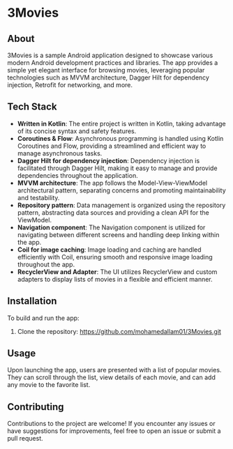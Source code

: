 # 3Movies

## About
3Movies is a sample Android application designed to showcase various modern Android development practices and libraries. The app provides a simple yet elegant interface for browsing movies, leveraging popular technologies such as MVVM architecture, Dagger Hilt for dependency injection, Retrofit for networking, and more.

## Tech Stack

- **Written in Kotlin**: The entire project is written in Kotlin, taking advantage of its concise syntax and safety features.
- **Coroutines & Flow**: Asynchronous programming is handled using Kotlin Coroutines and Flow, providing a streamlined and efficient way to manage asynchronous tasks.
- **Dagger Hilt for dependency injection**: Dependency injection is facilitated through Dagger Hilt, making it easy to manage and provide dependencies throughout the application.
- **MVVM architecture**: The app follows the Model-View-ViewModel architectural pattern, separating concerns and promoting maintainability and testability.
- **Repository pattern**: Data management is organized using the repository pattern, abstracting data sources and providing a clean API for the ViewModel.
- **Navigation component**: The Navigation component is utilized for navigating between different screens and handling deep linking within the app.
- **Coil for image caching**: Image loading and caching are handled efficiently with Coil, ensuring smooth and responsive image loading throughout the app.
- **RecyclerView and Adapter**: The UI utilizes RecyclerView and custom adapters to display lists of movies in a flexible and efficient manner.

## Installation
To build and run the app:

1. Clone the repository: https://github.com/mohamedallam01/3Movies.git

## Usage
Upon launching the app, users are presented with a list of popular movies. They can scroll through the list, view details of each movie, and can add any movie to the favorite list.

## Contributing
Contributions to the project are welcome! If you encounter any issues or have suggestions for improvements, feel free to open an issue or submit a pull request.



